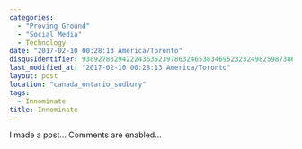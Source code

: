 ```yaml
---
categories:
  - "Proving Ground"
  - "Social Media"
  - Technology
date: "2017-02-10 00:28:13 America/Toronto"
disqusIdentifier: 9389278329422243635239786324653834695232324982598738639856322354423743235465789579577276279723983968
last_modified_at: "2017-02-10 00:28:13 America/Toronto"
layout: post
location: "canada_ontario_sudbury"
tags:
  - Innominate
title: Innominate
---
```


<p>
  I made a post&hellip; Comments are enabled&hellip;
</p>
<!-- excerptBreak -->
